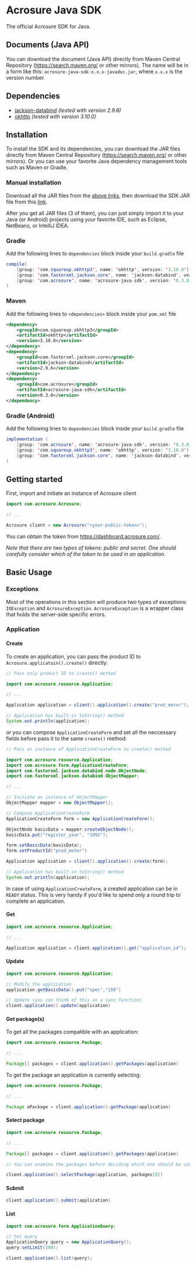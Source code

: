 # Acrosure Java SDK

The official Acrosure SDK for Java.

## Documents (Java API)

You can download the document (Java API) directly from Maven Central Repository (https://search.maven.org/ or other mirrors). The name will be in a form like this: `acrosure-java-sdk-x.x.x-javadoc.jar`, where `x.x.x` is the version number.


## Dependencies

* [jackson-databind](https://mvnrepository.com/artifact/com.fasterxml.jackson.core/jackson-databind) _(tested with version 2.9.6)_
* [okhttp](https://mvnrepository.com/artifact/com.squareup.okhttp3/okhttp) _(tested with version 3.10.0)_

## Installation

To install the SDK and its dependencies, you can download the JAR files directly from Maven Central Repository (https://search.maven.org/ or other mirrors). Or you can use your favorite Java dependency management tools such as Maven or Gradle.

### Manual installation

Download all the JAR files from the [above links](#Dependencies), then download the SDK JAR file from this [link](https://mvnrepository.com/artifact/com.acrosure/acrosure-java-sdk).

After you get all JAR files (3 of them), you can just simply import it to your Java (or Android) projects using your favorite IDE, such as Eclipse, NetBeans, or IntelliJ IDEA.

### Gradle

Add the following lines to `dependencies` block inside your `build.gradle` file

```Java
compile(
	[group: 'com.squareup.okhttp3', name: 'okhttp', version: '3.10.0'],
	[group: 'com.fasterxml.jackson.core', name: 'jackson-databind', version: '2.9.6'],
	[group: 'com.acrosure', name: 'acrosure-java-sdk', version: '0.3.0'],
)
```

### Maven

Add the following lines to `<dependencies>` block inside your `pom.xml` file

```xml
<dependency>
    <groupId>com.squareup.okhttp3</groupId>
    <artifactId>okhttp</artifactId>
    <version>3.10.0</version>
</dependency>
<dependency>
    <groupId>com.fasterxml.jackson.core</groupId>
    <artifactId>jackson-databind</artifactId>
    <version>2.9.6</version>
</dependency>
<dependency>
    <groupId>com.acrosure</groupId>
    <artifactId>acrosure-java-sdk</artifactId>
    <version>0.3.0</version>
</dependency>
```

### Gradle (Android)

Add the following lines to `dependencies` block inside your `build.gradle` file

```Java
implementation (
    [group: 'com.acrosure', name: 'acrosure-java-sdk', version: '0.3.0'],
    [group: 'com.squareup.okhttp3', name: 'okhttp', version: '3.10.0'],
    [group: 'com.fasterxml.jackson.core', name: 'jackson-databind', version: '2.9.6'],
)
```

## Getting started

First, import and initiate an instance of Acrosure client

```Java
import com.acrosure.Acrosure;

// ...

Acrosure client = new Acrosure("<your-public-token>");
```

You can obtain the token from https://dashboard.acrosure.com/.

_Note that there are two types of tokens: public and secret. One should carefully consider which of the token to be used in an application._

## Basic Usage

### Exceptions

Most of the operations in this section will produce two types of exceptions: `IOException` and `AcrosureException`. `AcrosureException` is a wrapper class that holds the server-side specific errors.

### Application

#### Create

To create an application, you can pass the product ID to `Acrosure.applicatoin().create()` directly:

```Java
// Pass only product ID to create() method

import com.acrosure.resource.Application;

// ...

Application application = client().application().create("prod_motor");

// Application has built-in toString() method
System.out.println(application);
```

or you can compose `ApplicationCreateForm` and set all the neccessary fields before pass it to the same `create()` method:

```Java
// Pass an instance of ApplicationCreateForm to create() method

import com.acrosure.resource.Application;
import com.acrosure.form.ApplicationCreateForm;
import com.fasterxml.jackson.databind.node.ObjectNode;
import com.fasterxml.jackson.databind.ObjectMapper;

// ...

// Initiate an instance of ObjectMapper
ObjectMapper mapper = new ObjectMapper();

// Compose ApplicationCreateForm
ApplicationCreateForm form = new ApplicationCreateForm();

ObjectNode basicData = mapper.createObjectNode();
basicData.put("register_year", "1992");

form.setBasicData(basicData);
form.setProductId("prod_motor")

Application application = client().application().create(form);

// Application has built-in toString() method
System.out.println(application);
```

In case of using `ApplicationCreateForm`, a created application can be in `READY` status. This is very handy if you'd like to spend only a round trip to complete an application.

#### Get

```Java
import com.acrosure.resource.Application;

// ...

Application application = client.application().get("application_id");

```

#### Update

```Java
import com.acrosure.resource.Application;

// Modify the application
application.getBasicData().put("spec","150")

// Update (you can think of this as a sync function)
client.application().update(application)
```

#### Get package(s)

To get all the packages compatible with an application:

```Java
import com.acrosure.resource.Package;

// ...

Package[] packages = client.application().getPackages(application)
```

To get the package an application is currently selecting:

```Java
import com.acrosure.resource.Package;

// ...

Package aPackage = client.application().getPackage(application)
```

#### Select package

```Java
import com.acrosure.resource.Package;

// ...

Package[] packages = client.application().getPackages(application)

// You can examine the packages before deciding which one should be used

client.application().selectPackage(application, packages[0])
```

#### Submit

```Java
client.application().submit(application)
```

#### List

```Java
import com.acrosure.form.ApplicationQuery;

// Set query
ApplicationQuery query = new ApplicationQuery();
query.setLimit(100);

client.application().list(query);
```